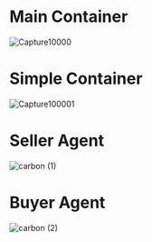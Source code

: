 
# Main Container
![Capture10000](https://github.com/hassanouado/SMA_et_AI/assets/95369534/52e3e1f5-0609-4ebb-9531-ff84892f8a53)

# Simple Container
![Capture100001](https://github.com/hassanouado/SMA_et_AI/assets/95369534/afa27f2c-6a9c-4e79-a24e-ec3d70a41dd8)

# Seller Agent
![carbon (1)](https://github.com/hassanouado/SMA_et_AI/assets/95369534/d187bd9f-4de3-4a2b-adae-5fcb8b401fa0)

# Buyer Agent

![carbon (2)](https://github.com/hassanouado/SMA_et_AI/assets/95369534/903d354b-3c5a-431a-a0c7-d8afe8a5a4e9)


